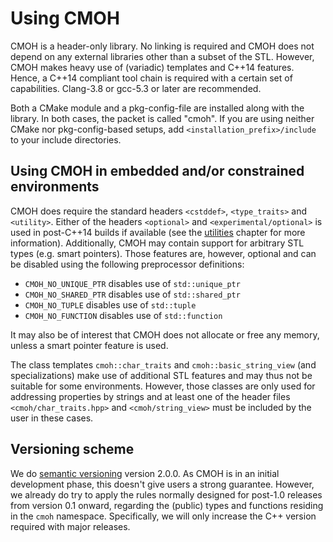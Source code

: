 Using CMOH
==========

CMOH is a header-only library. No linking is required and CMOH does not depend
on any external libraries other than a subset of the STL. However, CMOH makes
heavy use of (variadic) templates and C++14 features. Hence, a C++14 compliant
tool chain is required with a certain set of capabilities. Clang-3.8 or gcc-5.3
or later are recommended.

Both a CMake module and a pkg-config-file are installed along with the library.
In both cases, the packet is called "cmoh". If you are using neither CMake nor
pkg-config-based setups, add `<installation_prefix>/include` to your include
directories.


Using CMOH in embedded and/or constrained environments
------------------------------------------------------

CMOH does require the standard headers `<cstddef>`, `<type_traits>` and
`<utility>`. Either of the headers `<optional>` and `<experimental/optional>`
is used in post-C++14 builds if available (see the [utilities](Utilities.md)
chapter for more information). Additionally, CMOH may contain support for
arbitrary STL types (e.g. smart pointers). Those features are, however, optional
and can be disabled using the following preprocessor definitions:

 * `CMOH_NO_UNIQUE_PTR` disables use of `std::unique_ptr`
 * `CMOH_NO_SHARED_PTR` disables use of `std::shared_ptr`
 * `CMOH_NO_TUPLE` disables use of `std::tuple`
 * `CMOH_NO_FUNCTION` disables use of `std::function`

It may also be of interest that CMOH does not allocate or free any memory,
unless a smart pointer feature is used.

The class templates `cmoh::char_traits` and `cmoh::basic_string_view` (and
specializations) make use of additional STL features and may thus not be
suitable for some environments. However, those classes are only used for
addressing properties by strings and at least one of the header files
`<cmoh/char_traits.hpp>` and `<cmoh/string_view>` must be included by the user
in these cases.


Versioning scheme
-----------------

We do [semantic versioning](http://semver.org/) version 2.0.0. As CMOH is in an
initial development phase, this doesn't give users a strong guarantee. However,
we already do try to apply the rules normally designed for post-1.0 releases
from version 0.1 onward, regarding the (public) types and functions residing
in the `cmoh` namespace. Specifically, we will only increase the C++ version
required with major releases.


